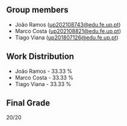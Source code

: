 ## Group members

- João Ramos (up202108743@edu.fe.up.pt)
- Marco Costa (up202108821@edu.fe.up.pt)
- Tiago Viana (up201807126@edu.fe.up.pt)

## Work Distribution

- João Ramos - 33.33 %
- Marco Costa - 33.33 %
- Tiago Viana - 33.33 %

## Final Grade

20/20